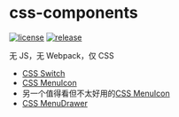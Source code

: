 # css-components
[![license](https://img.shields.io/github/license/ppz-pro/css-components)](https://github.com/ppz-pro/css-components/blob/main/LICENSE)
[![release](https://img.shields.io/github/release/ppz-pro/css-components)](https://github.com/ppz-pro/css-components/releases)

无 JS，无 Webpack，仅 CSS

+ [CSS Switch](https://ppz-pro.github.io/css-components/switch/)
+ [CSS MenuIcon](https://ppz-pro.github.io/css-components/menu-icon/)
+ 另一个值得看但不太好用的[CSS MenuIcon](https://ppz-pro.github.io/css-components/menu-icon1/)
+ [CSS MenuDrawer](https://ppz-pro.github.io/css-components/menu-drawer/)
